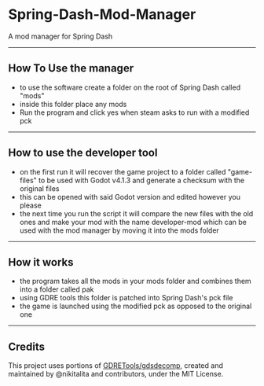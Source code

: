 # Spring-Dash-Mod-Manager
A mod manager for Spring Dash

---

## How To Use the manager
- to use the software create a folder on the root of Spring Dash called "mods"
- inside this folder place any mods 
- Run the program and click yes when steam asks to run with a modified pck

---

## How to use the developer tool
- on the first run it will recover the game project to a folder called "game-files" to be used with Godot v4.1.3 and generate a checksum with the original files
- this can be opened with said Godot version and edited however you please
- the next time you run the script it will compare the new files with the old ones and make your mod with the name developer-mod which can be used with the mod manager by moving it into the mods folder

---

## How it works
- the program takes all the mods in your mods folder and combines them into a folder called pak
- using GDRE tools this folder is patched into Spring Dash's pck file
- the game is launched using the modified pck as opposed to the original one

---

## Credits

This project uses portions of [GDRETools/gdsdecomp](https://github.com/GDRETools/gdsdecomp), created and maintained by @nikitalita and contributors, under the MIT License.
